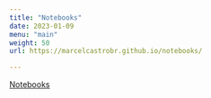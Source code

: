 ```yaml
---
title: "Notebooks"
date: 2023-01-09
menu: "main"
weight: 50
url: https://marcelcastrobr.github.io/notebooks/

---
```




[Notebooks](https://marcelcastrobr.github.io/notebooks/)

